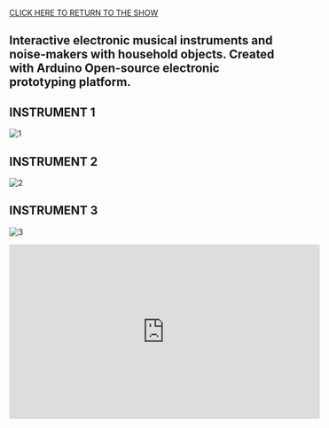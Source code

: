 
[CLICK HERE TO RETURN TO THE SHOW](http://www.yourcarsextendedwarranty.com/)


## Interactive electronic musical instruments and noise-makers with household objects. Created with Arduino Open-source electronic prototyping platform.



## INSTRUMENT 1

![1]({{site.baseurl}}/cymbox1.png)



## INSTRUMENT 2

![2]({{site.baseurl}}//cymbox2.png)



## INSTRUMENT 3

![3]({{site.baseurl}}//cymbox3.png)




<iframe width="560" height="315" src="https://www.youtube.com/embed/_lwG59rswQo" title="YouTube video player" frameborder="0" allow="accelerometer; autoplay; clipboard-write; encrypted-media; gyroscope; picture-in-picture" allowfullscreen></iframe>


